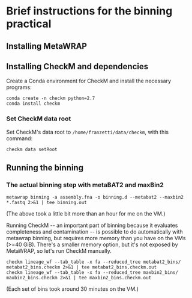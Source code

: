 # Brief instructions for the binning practical

## Installing MetaWRAP

## Installing CheckM and dependencies

Create a Conda environment for CheckM and install the necessary programs:

```
conda create -n checkm python=2.7
conda install checkm
```

### Set CheckM data root

Set CheckM's data root to `/home/franzetti/data/checkm`, with this command:

```
checkm data setRoot
```

## Running the binning

### The actual binning step with metaBAT2 and maxBin2

```
metawrap binning -a assembly.fna -o binning.d --metabat2 --maxbin2 *.fastq 2>&1 | tee binning.out
```

(The above took a little bit more than an hour for me on the VM.)

Running CheckM -- an important part of binning because it evaluates completeness and contamination --
is possible to do automatically with metawrap binning, but requires more memory than you have on the
VMs (>=40 GiB). There's a smaller memory option, but it's not exposed by MetaWRAP, so let's run CheckM
manually.

```
checkm lineage_wf --tab_table -x fa --reduced_tree metabat2_bins/ metabat2_bins.checkm 2>&1 | tee metabat2_bins.checkm.out
checkm lineage_wf --tab_table -x fa --reduced_tree maxbin2_bins/ maxbin2_bins.checkm 2>&1 | tee maxbin2_bins.checkm.out
```

(Each set of bins took around 30 minutes on the VM.)
